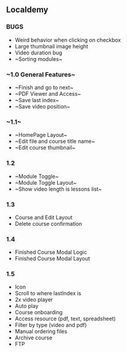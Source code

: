 ## Localdemy

### BUGS

- Weird behavior when clicking on checkbox
- Large thumbnail image height
- Video duration bug
- ~Sorting modules~

### ~1.0 General Features~

- ~Finish and go to next~
- ~PDF Viewer and Access~
- ~Save last index~
- ~Save video position~

### ~1.1~

- ~HomePage Layout~
- ~Edit file and course title name~
- ~Edit course thumbnail~

### 1.2

- ~Module Toggle~
- ~Module Toggle Layout~
- ~Show video length is lessons list~

### 1.3

- Course and Edit Layout
- Delete course confirmation

### 1.4

- Finished Course Modal Logic
- Finished Course Modal Layout

### 1.5
- Icon
- Scroll to where lastIndex is
- 2x video player
- Auto play
- Course onboarding
- Access resource (pdf, text, spreadsheet)
- Filter by type (video and pdf)
- Manual ordering files
- Archive course
- FTP
